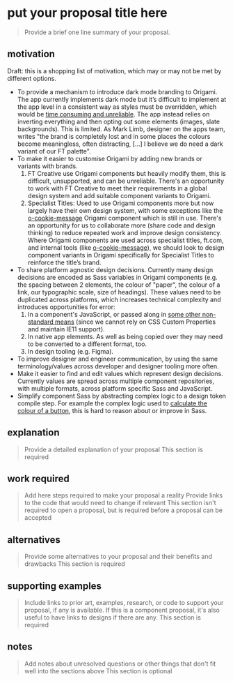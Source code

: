 # put your proposal title here

> Provide a brief one line summary of your proposal.

## motivation

Draft: this is a shopping list of motivation, which may or may not be met by different options.

- To provide a mechanism to introduce dark mode branding to Origami. The app currently implements dark mode but it’s difficult to implement at the app level in a consistent way as styles must be overridden, which would be [time consuming and unreliable](https://origami.ft.com/docs/components/customisation/#avoid-css-overrides). The app instead relies on inverting everything and then opting out some elements (images, slate backgrounds). This is limited. As Mark Limb, designer on the apps team, writes "the brand is completely lost and in some places the colours become meaningless, often distracting, [...] I believe we do need a dark variant of our FT palette".
- To make it easier to customise Origami by adding new brands or variants with brands.
    1. FT Creative use Origami components but heavily modify them, this is difficult, unsupported, and can be unreliable. There's an opportunity to work with FT Creative to meet their requirements in a global design system and add suitable component variants to Origami.
    2. Specialist Titles: Used to use Origami components more but now largely have their own design system, with some exceptions like the [o-cookie-message](https://registry.origami.ft.com/components/o-cookie-message@6.0.0) Origami component which is still in use. There's an opportunity for us to collaborate more (share code and design thinking) to reduce repeated work and improve design consistency. Where Origami components are used across specialist titles, ft.com, and internal tools (like [o-cookie-message](https://registry.origami.ft.com/components/o-cookie-message@6.0.0)), we should look to design component variants in Origami specifically for Specialist Titles to reinforce the title’s brand.
- To share platform agnostic design decisions. Currently many design decisions are encoded as Sass variables in Origami components (e.g. the spacing between 2 elements, the colour of "paper", the colour of a link, our typographic scale, size of headings). These values need to be duplicated across platforms, which increases technical complexity and introduces opportunities for error:
    1. In a component's JavaScript, or passed along in [some other non-standard means](https://css-tricks.com/making-sass-talk-to-javascript-with-json/) (since we cannot rely on CSS Custom Properties and maintain IE11 support).
    2. In native app elements. As well as being copied over they may need to be converted to a different format, too.
    3. In design tooling (e.g. Figma).
- To improve designer and engineer communication, by using the same terminology/values across developer and designer tooling more often.
- Make it easier to find and edit values which represent design decisions. Currently values are spread across multiple component repositories, with multiple formats, across platform specific Sass and JavaScript.
- Simplify component Sass by abstracting complex logic to a design token compile step. For example the complex logic used to [calculate the colour of a button](https://github.com/Financial-Times/o-buttons/blob/v7.0.0/src/scss/_functions.scss#L144), this is hard to reason about or improve in Sass.

## explanation

> Provide a detailed explanation of your proposal
> This section is required

## work required

> Add here steps required to make your proposal a reality
> Provide links to the code that would need to change if relevant
> This section isn't required to open a proposal, but is required before a proposal can be accepted

## alternatives

> Provide some alternatives to your proposal and their benefits and drawbacks
> This section is required

## supporting examples

> Include links to prior art, examples, research, or code to support your proposal, if any is available.
> If this is a component proposal, it's also useful to have links to designs if there are any.
> This section is required

## notes

> Add notes about unresolved questions or other things that don't fit well into the sections above
> This section is optional
